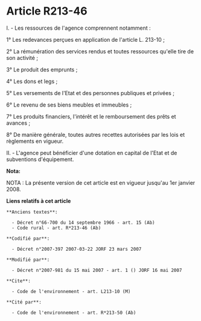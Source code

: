 # Article R213-46

I. - Les ressources de l'agence comprennent notamment :

1° Les redevances perçues en application de l'article L. 213-10 ;

2° La rémunération des services rendus et toutes ressources qu'elle tire de son activité ;

3° Le produit des emprunts ;

4° Les dons et legs ;

5° Les versements de l'Etat et des personnes publiques et privées ;

6° Le revenu de ses biens meubles et immeubles ;

7° Les produits financiers, l'intérêt et le remboursement des prêts et avances ;

8° De manière générale, toutes autres recettes autorisées par les lois et règlements en vigueur.

II. - L'agence peut bénéficier d'une dotation en capital de l'Etat et de subventions d'équipement.

**Nota:**

NOTA : La présente version de cet article est en vigueur jusqu'au 1er janvier 2008.

**Liens relatifs à cet article**

	**Anciens textes**:

	  - Décret n°66-700 du 14 septembre 1966 - art. 15 (Ab)
	  - Code rural - art. R*213-46 (Ab)

	**Codifié par**:

	  - Décret n°2007-397 2007-03-22 JORF 23 mars 2007

	**Modifié par**:

	  - Décret n°2007-981 du 15 mai 2007 - art. 1 () JORF 16 mai 2007

	**Cite**:

	  - Code de l'environnement - art. L213-10 (M)

	**Cité par**:

	  - Code de l'environnement - art. R*213-50 (Ab)
